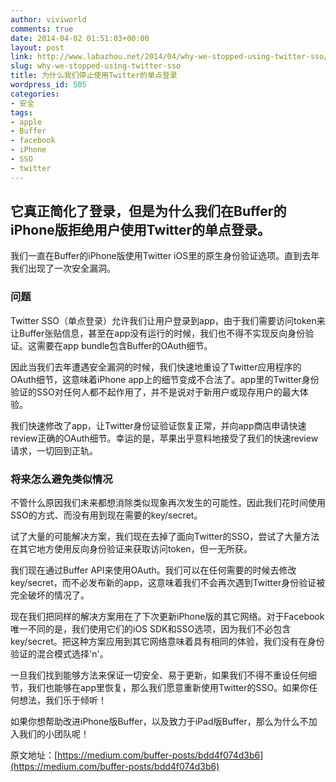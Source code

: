 ```yaml
---
author: viviworld
comments: true
date: 2014-04-02 01:51:03+00:00
layout: post
link: http://www.labazhou.net/2014/04/why-we-stopped-using-twitter-sso/
slug: why-we-stopped-using-twitter-sso
title: 为什么我们停止使用Twitter的单点登录
wordpress_id: 505
categories:
- 安全
tags:
- apple
- Buffer
- facebook
- iPhone
- SSO
- twitter
---
```


## 它真正简化了登录，但是为什么我们在Buffer的iPhone版拒绝用户使用Twitter的单点登录。


我们一直在Buffer的iPhone版使用Twitter iOS里的原生身份验证选项。直到去年我们出现了一次安全漏洞。


### 问题


Twitter SSO（单点登录）允许我们让用户登录到app，由于我们需要访问token来让Buffer张贴信息，甚至在app没有运行的时候，我们也不得不实现反向身份验证。这需要在app bundle包含Buffer的OAuth细节。

因此当我们去年遭遇安全漏洞的时候，我们快速地重设了Twitter应用程序的OAuth细节，这意味着iPhone app上的细节变成不合法了。app里的Twitter身份验证的SSO对任何人都不起作用了，并不是说对于新用户或现存用户的最大体验。

我们快速修改了app，让Twitter身份证验证恢复正常，并向app商店申请快速review正确的OAuth细节。幸运的是，苹果出乎意料地接受了我们的快速review请求，一切回到正轨。


### 将来怎么避免类似情况


不管什么原因我们未来都想消除类似现象再次发生的可能性。因此我们花时间使用SSO的方式、而没有用到现在需要的key/secret。

试了大量的可能解决方案，我们现在去掉了面向Twitter的SSO，尝试了大量方法在其它地方使用反向身份验证来获取访问token，但一无所获。

我们现在通过Buffer API来使用OAuth。我们可以在任何需要的时候去修改key/secret，而不必发布新的app，这意味着我们不会再次遇到Twitter身份验证被完全破坏的情况了。

现在我们把同样的解决方案用在了下次更新iPhone版的其它网络。对于Facebook唯一不同的是，我们使用它们的iOS SDK和SSO选项，因为我们不必包含key/secret。把这种方案应用到其它网络意味着具有相同的体验，我们没有在身份验证的混合模式选择'n'。

一旦我们找到能够方法来保证一切安全、易于更新，如果我们不得不重设任何细节，我们也能够在app里恢复，那么我们愿意重新使用Twitter的SSO。如果你任何想法，我们乐于倾听！

如果你想帮助改进iPhone版Buffer，以及致力于iPad版Buffer，那么为什么不加入我们的小团队呢！

原文地址：[https://medium.com/buffer-posts/bdd4f074d3b6](https://medium.com/buffer-posts/bdd4f074d3b6)

